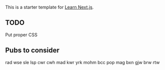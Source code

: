 This is a starter template for [Learn Next.js](https://nextjs.org/learn).

## TODO

Put proper CSS

## Pubs to consider

rad
wse
sle
lsp
cwr
cwh
mad
kwr
yrk
mohm
bcc
pop
mag
bxn
gjw
brw
rtw
